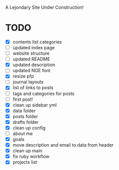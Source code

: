 A Lejondary Site Under Construction!

# **TODO**
- [x] contents list categories  
- [ ] updated index page   
- [ ] website structure  
- [ ] updated README  
- [x] updated description  
- [ ] updated NGE font  
- [x] resize pfp
- [ ] journal layouts   
- [x] list of links to posts
- [ ] tags and categories for posts
- [ ] first post! 
- [x] clean up sidebar yml  
- [x] data folder
- [x] posts folder  
- [x] drafts folder
- [x] clean up config  
- [ ] about me  
- [x] goals   
- [x] move description and email to data from header
- [x] clean up main
- [x] fix ruby workflow
- [x] projects list
